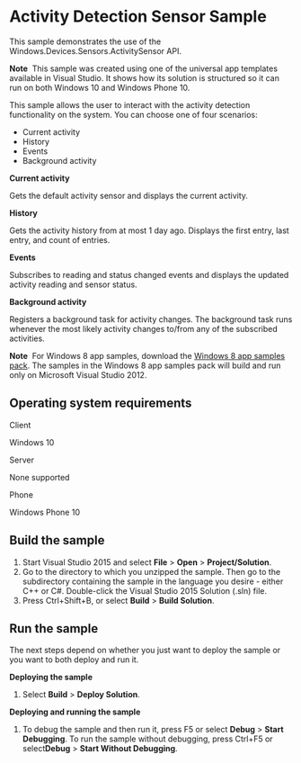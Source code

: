 Activity Detection Sensor Sample
================================

This sample demonstrates the use of the Windows.Devices.Sensors.ActivitySensor API.

**Note**  This sample was created using one of the universal app templates available in Visual Studio. It shows how its solution is structured so it can run on both Windows 10 and Windows Phone 10.

This sample allows the user to interact with the activity detection functionality on the system. You can choose one of four scenarios:

-   Current activity
-   History
-   Events
-   Background activity

**Current activity**

Gets the default activity sensor and displays the current activity.

**History**

Gets the activity history from at most 1 day ago. Displays the first entry, last entry, and count of entries.

**Events**

Subscribes to reading and status changed events and displays the updated activity reading and sensor status.

**Background activity**

Registers a background task for activity changes. The background task runs whenever the most likely activity changes to/from any of the subscribed activities.

**Note**  For Windows 8 app samples, download the [Windows 8 app samples pack](http://go.microsoft.com/fwlink/p/?LinkId=301698). The samples in the Windows 8 app samples pack will build and run only on Microsoft Visual Studio 2012.

Operating system requirements
-----------------------------

Client

Windows 10

Server

None supported

Phone

Windows Phone 10

Build the sample
----------------

1.  Start Visual Studio 2015 and select **File** \> **Open** \> **Project/Solution**.
2.  Go to the directory to which you unzipped the sample. Then go to the subdirectory containing the sample in the language you desire - either C++ or C\#. Double-click the Visual Studio 2015 Solution (.sln) file.
3.  Press Ctrl+Shift+B, or select **Build** \> **Build Solution**.

Run the sample
--------------

The next steps depend on whether you just want to deploy the sample or you want to both deploy and run it.

**Deploying the sample**

1.  Select **Build** \> **Deploy Solution**.

**Deploying and running the sample**

1.  To debug the sample and then run it, press F5 or select **Debug** \> **Start Debugging**. To run the sample without debugging, press Ctrl+F5 or select**Debug** \> **Start Without Debugging**.

